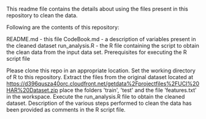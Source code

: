 This readme file contains the details about using the files present in this repository to clean the data.

Following are the contents of this repository:

README.md - this file
CodeBook.md - a description of variables present in the cleaned dataset
run_analysis.R - the R file containing the script to obtain the clean data from the input data set.
Prerequisites for executing the R script file

Please clone this repo in an appropriate location.
Set the working directory of R to this repository.
Extract the files from the original dataset located at https://d396qusza40orc.cloudfront.net/getdata%2Fprojectfiles%2FUCI%20HAR%20Dataset.zip
place the folders 'train', 'test' and the file 'features.txt' in the workspace.
Execute the run_analysis.R file to obtain the cleaned dataset. Description of the various steps performed to clean the data has been provided as comments in the R script file.
